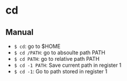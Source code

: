 # cd

## Manual

- `$ cd`: go to $HOME
- `$ cd /PATH`: go to absoulte path PATH
- `$ cd PATH`: go to relative path PATH
- `$ cd -1 PATH`: Save current path in register 1
- `$ cd -1`: Go to path stored in register 1



